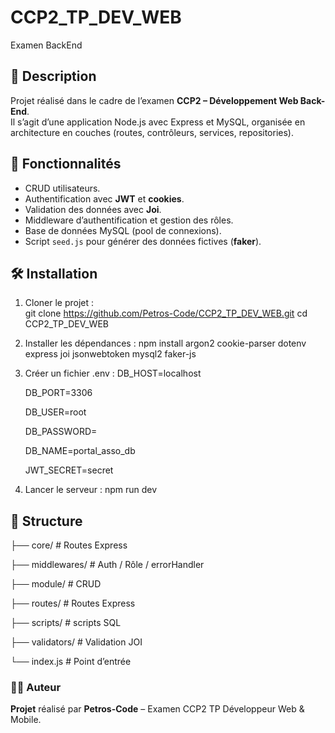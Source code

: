 # CCP2_TP_DEV_WEB
Examen BackEnd

## 📌 Description
Projet réalisé dans le cadre de l’examen **CCP2 – Développement Web Back-End**.  
Il s’agit d’une application Node.js avec Express et MySQL, organisée en architecture en couches (routes, contrôleurs, services, repositories).  

## 🚀 Fonctionnalités
- CRUD utilisateurs.  
- Authentification avec **JWT** et **cookies**.  
- Validation des données avec **Joi**.  
- Middleware d’authentification et gestion des rôles.  
- Base de données MySQL (pool de connexions).  
- Script `seed.js` pour générer des données fictives (**faker**).  

## 🛠️ Installation
1. Cloner le projet :  
   git clone https://github.com/Petros-Code/CCP2_TP_DEV_WEB.git
   cd CCP2_TP_DEV_WEB

2. Installer les dépendances :
    npm install argon2 cookie-parser dotenv express joi jsonwebtoken mysql2 faker-js

3. Créer un fichier .env : 
    DB_HOST=localhost

    DB_PORT=3306

    DB_USER=root

    DB_PASSWORD=

    DB_NAME=portal_asso_db

    JWT_SECRET=secret

4. Lancer le serveur : 
    npm run dev

## 📂 Structure
├── core/           # Routes Express

├── middlewares/    # Auth / Rôle / errorHandler

├── module/         # CRUD

├── routes/         # Routes Express

├── scripts/        # scripts SQL

├── validators/     # Validation JOI

└── index.js        # Point d’entrée

### 👨‍💻 Auteur
**Projet** réalisé par **Petros-Code** – Examen CCP2 TP Développeur Web & Mobile.
